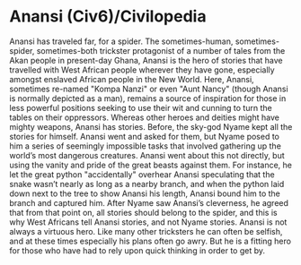 # Anansi (Civ6)/Civilopedia

Anansi has traveled far, for a spider. The sometimes-human, sometimes-spider, sometimes-both trickster protagonist of a number of tales from the Akan people in present-day Ghana, Anansi is the hero of stories that have travelled with West African people wherever they have gone, especially amongst enslaved African people in the New World. Here, Anansi, sometimes re-named "Kompa Nanzi" or even "Aunt Nancy" (though Anansi is normally depicted as a man), remains a source of inspiration for those in less powerful positions seeking to use their wit and cunning to turn the tables on their oppressors. Whereas other heroes and deities might have mighty weapons, Anansi has stories.
Before, the sky-god Nyame kept all the stories for himself. Anansi went and asked for them, but Nyame posed to him a series of seemingly impossible tasks that involved gathering up the world’s most dangerous creatures. Anansi went about this not directly, but using the vanity and pride of the great beasts against them. For instance, he let the great python "accidentally" overhear Anansi speculating that the snake wasn’t nearly as long as a nearby branch, and when the python laid down next to the tree to show Anansi his length, Anansi bound him to the branch and captured him. After Nyame saw Anansi’s cleverness, he agreed that from that point on, all stories should belong to the spider, and this is why West Africans tell Anansi stories, and not Nyame stories.
Anansi is not always a virtuous hero. Like many other tricksters he can often be selfish, and at these times especially his plans often go awry. But he is a fitting hero for those who have had to rely upon quick thinking in order to get by.